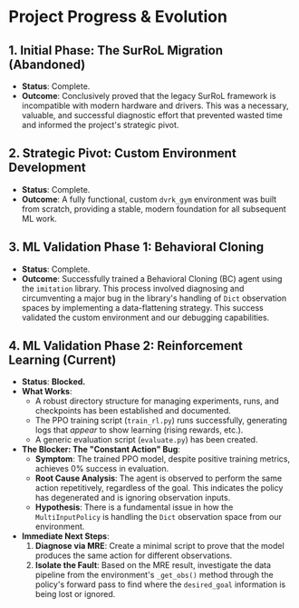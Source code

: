 # Project Progress & Evolution

## 1. Initial Phase: The SurRoL Migration (Abandoned)
- **Status**: Complete.
- **Outcome**: Conclusively proved that the legacy SurRoL framework is incompatible with modern hardware and drivers. This was a necessary, valuable, and successful diagnostic effort that prevented wasted time and informed the project's strategic pivot.

## 2. Strategic Pivot: Custom Environment Development
- **Status**: Complete.
- **Outcome**: A fully functional, custom `dvrk_gym` environment was built from scratch, providing a stable, modern foundation for all subsequent ML work.

## 3. ML Validation Phase 1: Behavioral Cloning
- **Status**: Complete.
- **Outcome**: Successfully trained a Behavioral Cloning (BC) agent using the `imitation` library. This process involved diagnosing and circumventing a major bug in the library's handling of `Dict` observation spaces by implementing a data-flattening strategy. This success validated the custom environment and our debugging capabilities.

## 4. ML Validation Phase 2: Reinforcement Learning (Current)
- **Status**: **Blocked.**
- **What Works**:
    - A robust directory structure for managing experiments, runs, and checkpoints has been established and documented.
    - The PPO training script (`train_rl.py`) runs successfully, generating logs that *appear* to show learning (rising rewards, etc.).
    - A generic evaluation script (`evaluate.py`) has been created.
- **The Blocker: The "Constant Action" Bug**:
    - **Symptom**: The trained PPO model, despite positive training metrics, achieves 0% success in evaluation.
    - **Root Cause Analysis**: The agent is observed to perform the same action repetitively, regardless of the goal. This indicates the policy has degenerated and is ignoring observation inputs.
    - **Hypothesis**: There is a fundamental issue in how the `MultiInputPolicy` is handling the `Dict` observation space from our environment.
- **Immediate Next Steps**:
    1.  **Diagnose via MRE**: Create a minimal script to prove that the model produces the same action for different observations.
    2.  **Isolate the Fault**: Based on the MRE result, investigate the data pipeline from the environment's `_get_obs()` method through the policy's forward pass to find where the `desired_goal` information is being lost or ignored.
